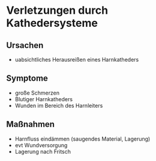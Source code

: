# Verletzungen durch Kathedersysteme

## Ursachen
+ uabsichtliches Herausreißen eines Harnkatheders

## Symptome
+ große Schmerzen
+ Blutiger Harnkatheders
+ Wunden im Bereich des Harnleiters

## Maßnahmen
+ Harnfluss eindämmen (saugendes Material, Lagerung)
+ evt Wundversorgung
+ Lagerung nach Fritsch